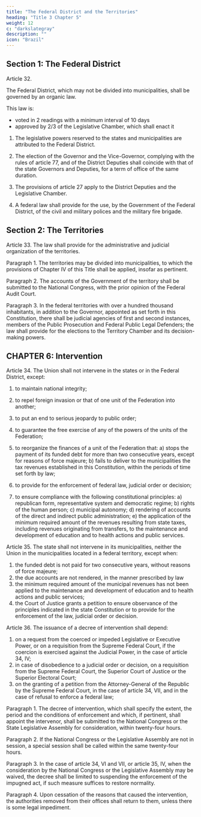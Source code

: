 ```yaml
---
title: "The Federal District and the Territories"
heading: "Title 3 Chapter 5"
weight: 12
c: "darkslategray"
description: ""
icon: "Brazil"
---
```



## Section 1: The Federal District

Article 32. 

The Federal District, which may not be divided into municipalities, shall be governed by an organic law. 

This law is:
- voted in 2 readings with a minimum interval of 10 days
- approved by 2/3 of the Legislative Chamber, which shall enact it

1. The legislative powers reserved to the states and municipalities are attributed to the Federal District.

2. The election of the Governor and the Vice-Governor, complying with the rules of article 77, and of the District Deputies shall coincide with that of the state Governors and Deputies, for a term of office of the same duration.

3. The provisions of article 27 apply to the District Deputies and the Legislative Chamber.

4. A federal law shall provide for the use, by the Government of the Federal District, of the civil and military polices and the military fire brigade.


## Section 2: The Territories

Article 33. The law shall provide for the administrative and judicial organization of the territories.

Paragraph 1. The territories may be divided into municipalities, to which the provisions of Chapter IV of this Title shall be applied, insofar as pertinent.

Paragraph 2. The accounts of the Government of the territory shall be submitted to the National Congress, with the prior opinion of the Federal Audit Court.

Paragraph 3. In the federal territories with over a hundred thousand inhabitants, in addition to the Governor, appointed as set forth in this Constitution, there shall be judicial agencies of first and second instances, members of the Public Prosecution and Federal Public Legal Defenders; the law shall provide for the elections to the Territory Chamber and its decision-making powers.


## CHAPTER 6: Intervention

Article 34.  The Union shall not intervene in the states or in the Federal District, except:

1. to maintain national integrity;
2.  to repel foreign invasion or that of one unit of the Federation into another;
3.   to put an end to serious jeopardy to public order;
4. to guarantee the free exercise of any of the powers of the units of the Federation;
5. to reorganize the finances of a unit of the Federation that:
a) stops the payment of its funded debt for more than two consecutive years, except for reasons of force majeure;
b) fails to deliver to the municipalities the tax revenues established in this Constitution, within the periods of time set forth by law;

6.  to provide for the enforcement of federal law, judicial order or decision;
7.   to ensure compliance with the following constitutional principles:
a) republican form, representative system and democratic regime;
b) rights of the human person;
c) municipal autonomy;
d) rendering of accounts of the direct and indirect public administration;
e) the application of the minimum required amount of the revenues resulting from
state taxes, including revenues originating from transfers, to the maintenance
and development of education and to health actions and public services.


Article 35.  The state shall not intervene in its municipalities, neither the Union in the municipalities located in a federal territory, except when:
1. the funded debt is not paid for two consecutive years, without reasons of force majeure;
2.  the due accounts are not rendered, in the manner prescribed by law
3.   the minimum required amount of the municipal revenues has not been applied to the maintenance and development of education and to health actions and public services;
4. the Court of Justice grants a petition to ensure observance of the principles
indicated in the state Constitution or to provide for the enforcement of the law, judicial
order or decision.

Article 36. The issuance of a decree of intervention shall depend:

1. on a request from the coerced or impeded Legislative or Executive Power,
or on a requisition from the Supreme Federal Court, if the coercion is exercised against
the Judicial Power, in the case of article 34, IV;
2.  in case of disobedience to a judicial order or decision, on a requisition from
the Supreme Federal Court, the Superior Court of Justice or the Superior Electoral
Court;
3.   on the granting of a petition from the Attorney-General of the Republic by the Supreme Federal Court, in the case of article 34, VII, and in the case of refusal to enforce a federal law;

Paragraph 1. The decree of intervention, which shall specify the extent, the period and the conditions of enforcement and which, if pertinent, shall appoint the intervenor, shall be submitted to the National Congress or the State Legislative Assembly for consideration, within twenty-four hours.

Paragraph 2. If the National Congress or the Legislative Assembly are not in
session, a special session shall be called within the same twenty-four hours.

Paragraph 3. In the case of article 34, VI and VII, or article 35, IV, when the consideration by the National Congress or the Legislative Assembly may be waived, the decree shall be limited to suspending the enforcement of the impugned act, if such measure suffices to restore normality.

Paragraph 4. Upon cessation of the reasons that caused the intervention, the authorities removed from their offices shall return to them, unless there is some legal impediment.


